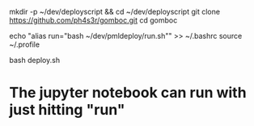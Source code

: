 

mkdir -p ~/dev/deployscript && cd ~/dev/deployscript
git clone https://github.com/ph4s3r/gomboc.git
cd gomboc

echo "alias run=\"bash ~/dev/pmldeploy/run.sh\"" >> ~/.bashrc
source ~/.profile

bash deploy.sh

# The jupyter notebook can run with just hitting "run"

